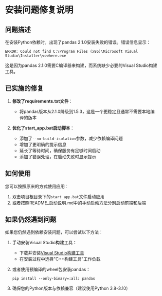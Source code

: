 # 安装问题修复说明

## 问题描述

在安装Python依赖时，出现了pandas 2.1.0安装失败的错误。错误信息显示：

```
ERROR: Could not find C:\Program Files (x86)\Microsoft Visual Studio\Installer\vswhere.exe
```

这是因为pandas 2.1.0需要C编译器来构建，而系统缺少必要的Visual Studio构建工具。

## 已实施的修复

1. **修改了requirements.txt文件**：
   - 将pandas版本从2.1.0降级到1.5.3，这是一个更稳定且通常不需要本地编译的版本

2. **优化了start_app.bat启动脚本**：
   - 添加了`--no-build-isolation`参数，减少依赖编译问题
   - 增加了更明确的提示信息
   - 延长了等待时间，确保服务有足够时间启动
   - 添加了错误处理，在启动失败时显示提示

## 如何使用

您可以按照原来的方式使用应用：

1. 双击项目根目录下的`start_app.bat`文件启动应用
2. 或者按照README_启动说明.md中的手动启动方法分别启动前端和后端

## 如果仍然遇到问题

如果您仍然遇到依赖安装问题，可以尝试以下方法：

1. 手动安装Visual Studio构建工具：
   - 下载并安装[Visual Studio构建工具](https://visualstudio.microsoft.com/visual-cpp-build-tools/)
   - 在安装过程中选择"C++构建工具"工作负载

2. 或者使用预编译的wheel包安装pandas：
   ```
   pip install --only-binary=:all: pandas
   ```

3. 确保您的Python版本与依赖兼容（建议使用Python 3.8-3.10）